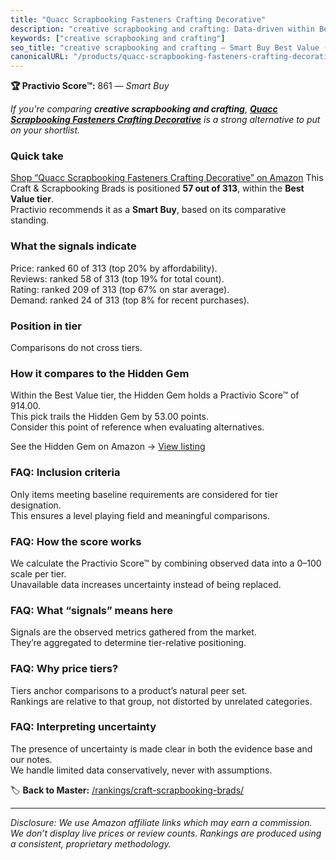 ```yaml
---
title: "Quacc Scrapbooking Fasteners Crafting Decorative"
description: "creative scrapbooking and crafting: Data-driven within Best Value ranking using the Practivio Score™. Positioned by quality, value, demand, findability, moment…"
keywords: ["creative scrapbooking and crafting"]
seo_title: "creative scrapbooking and crafting — Smart Buy Best Value (2025)"
canonicalURL: "/products/quacc-scrapbooking-fasteners-crafting-decorative-B0CNXN6B77/"
---
```


**🏆 Practivio Score™:** 861 — _Smart Buy_


*If you're comparing **creative scrapbooking and crafting**, **[Quacc Scrapbooking Fasteners Crafting Decorative](https://www.amazon.com/dp/B0CNXN6B77?tag=practivio-20)** is a strong alternative to put on your shortlist.*
### Quick take
[Shop “Quacc Scrapbooking Fasteners Crafting Decorative” on Amazon](https://www.amazon.com/dp/B0CNXN6B77?tag=practivio-20)
This Craft & Scrapbooking Brads is positioned **57 out of 313**, within the **Best Value tier**.  
Practivio recommends it as a **Smart Buy**, based on its comparative standing.

### What the signals indicate
Price: ranked 60 of 313 (top 20% by affordability).  
Reviews: ranked 58 of 313 (top 19% for total count).  
Rating: ranked 209 of 313 (top 67% on star average).  
Demand: ranked 24 of 313 (top 8% for recent purchases).

### Position in tier
Comparisons do not cross tiers.

### How it compares to the Hidden Gem
Within the Best Value tier, the Hidden Gem holds a Practivio Score™ of 914.00.  
This pick trails the Hidden Gem by 53.00 points.  
Consider this point of reference when evaluating alternatives.  

See the Hidden Gem on Amazon → [View listing](https://www.amazon.com/dp/B08BKGLB16?tag=practivio-20)

### FAQ: Inclusion criteria
Only items meeting baseline requirements are considered for tier designation.  
This ensures a level playing field and meaningful comparisons.

### FAQ: How the score works
We calculate the Practivio Score™ by combining observed data into a 0–100 scale per tier.  
Unavailable data increases uncertainty instead of being replaced.

### FAQ: What “signals” means here
Signals are the observed metrics gathered from the market.  
They’re aggregated to determine tier-relative positioning.

### FAQ: Why price tiers?
Tiers anchor comparisons to a product’s natural peer set.  
Rankings are relative to that group, not distorted by unrelated categories.

### FAQ: Interpreting uncertainty
The presence of uncertainty is made clear in both the evidence base and our notes.  
We handle limited data conservatively, never with assumptions.


🏷️ **Back to Master:** [/rankings/craft-scrapbooking-brads/](/rankings/craft-scrapbooking-brads/)

---
_Disclosure: We use Amazon affiliate links which may earn a commission. We don’t display live prices or review counts. Rankings are produced using a consistent, proprietary methodology._
